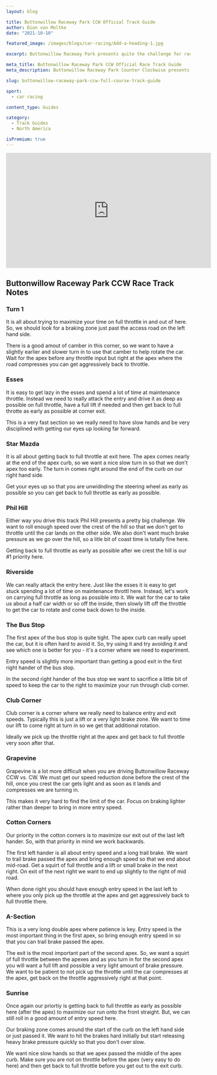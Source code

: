 ```yaml
---
layout: blog

title: Buttonwillow Raceway Park CCW Official Track Guide
author: Dion von Moltke
date: "2021-10-10"

featured_image: /images/blogs/car-racing/Add-a-heading-1.jpg

excerpt: Buttonwillow Raceway Park presents quite the challenge for racecar drivers.  A Californian favorite is technical, fast, and truly tests trail braking techniques for everyones.

meta_title: Buttonwillow Raceway Park CCW Official Race Track Guide
meta_description: Buttonwillow Raceway Park Counter Clockwise presents quite the challenge for racecar drivers.  The A-Section is blind and can be very challenging.  Star Mazda, Phill Hill and Riverside are all challenging both ways but counter clockwise can make it more difficult to find a good rhythm.

slug: buttonwillow-raceway-park-ccw-full-course-track-guide

sport:
  - car racing

content_type: Guides

category:
  - Track Guides
  - North America

isPremium: true
---
```


<iframe title="Blog iFrame" id="videoIframe" width="560" height="315" src="https://www.youtube.com/embed/20109syoufU" frameborder="0" allow="accelerometer; autoplay; encrypted-media; gyroscope; picture-in-picture" allowfullscreen></iframe>

## Buttonwillow Raceway Park CCW Race Track Notes

### Turn 1

It is all about trying to maximize your time on full throttle in and out of here. So, we should look for a braking zone just past the access road on the left hand side.

There is a good amout of camber in this corner, so we want to have a slightly earlier and slower turn in to use that camber to help rotate the car. Wait for the apex before any throttle input but right at the apex where the road compresses you can get aggressively back to throttle.

### Esses

It is easy to get lazy in the esses and spend a lot of time at maintenance throttle. Instead we need to really attack the entry and drive it as deep as possible on full throttle, have a full lift if needed and then get back to full throtte as early as possible at corner exit.

This is a very fast section so we really need to have slow hands and be very disciplined with getting our eyes up looking far forward.

### Star Mazda

It is all about getting back to full throttle at exit here. The apex comes nearly at the end of the apex curb, so we want a nice slow turn in so that we don't apex too early. The turn in comes right around the end of the curb on our right hand side.

Get your eyes up so that you are unwidnding the steering wheel as early as possible so you can get back to full throttle as early as possible.

### Phil Hill

Either way you drive this track Phil Hill presents a pretty big challenge. We want to roll enough speed over the crest of the hill so that we don't get to throttle until the car lands on the other side. We also don't want much brake pressure as we go over the hill, so a litle bit of coast time is totally fine here.

Getting back to full throttle as early as possible after we crest the hill is our #1 priority here.

### Riverside

We can really attack the entry here. Just like the esses it is easy to get stuck spending a lot of time on maintenance throttl here. Instead, let's work on carrying full throttle as long as possible into it. We wait for the car to take us about a half car width or so off the inside, then slowly lift off the throttle to get the car to rotate and come back down to the inside.

### The Bus Stop

The first apex of the bus stop is quite tight. The apex curb can really upset the car, but it is often hard to avoid it. So, try using it and try avoiding it and see which one is better for you - it's a corner where we need to experiment.

Entry speed is slightly more important than getting a good exit in the first right hander of the bus stop.

In the second right hander of the bus stop we want to sacrifice a little bit of speed to keep the car to the right to maximize your run through club corner.

### Club Corner

Club corner is a corner where we really need to balance entry and exit speeds. Typically this is just a lift or a very light brake zone. We want to time our lift to come right at turn in so we get that additional rotation.

Ideally we pick up the throttle right at the apex and get back to full throttle very soon after that.

### Grapevine

Grapevine is a lot more difficult when you are driving Buttonwillow Raceway CCW vs. CW. We must get our speed reduction done before the crest of the hill, once you crest the car gets light and as soon as it lands and compresses we are turning in.

This makes it very hard to find the limit of the car. Focus on braking lighter rather than deeper to bring in more entry speed.

### Cotton Corners

Our priority in the cotton corners is to maximize our exit out of the last left hander. So, with that priority in mind we work backwards.

The first left hander is all about entry speed and a long trail brake. We want to trail brake passed the apex and bring enough speed so that we end about mid-road. Get a squirt of full throttle and a lift or small brake in the next right. On exit of the next right we want to end up slightly to the right of mid road.

When done right you should have enough entry speed in the last left to where you only pick up the throttle at the apex and get aggressively back to full throttle there.

### A-Section

This is a very long double apex where patience is key. Entry speed is the most important thing in the first apex, so bring enough entry speed in so that you can trail brake passed the apex.

The exit is the most important part of the second apex. So, we want a squirt of full throttle between the apexes and as you turn in for the second apex you will want a full lift and possible a very light amount of brake pressure. We want to be patient to not pick up the throttle until the car compresses at the apex, get back on the throttle aggressively right at that point.

### Sunrise

Once again our priortiy is getting back to full throttle as early as possible here (after the apex) to maximize our run onto the front straight. But, we can still roll in a good amount of entry speed here.

Our braking zone comes around the start of the curb on the left hand side or just passed it. We want to hit the brakes hard initially but start releasing heavy brake pressure quickly so that you don't over slow.

We want nice slow hands so that we apex passed the middle of the apex curb. Make sure you are not on throttle before the apex (very easy to do here) and then get back to full throttle before you get out to the exit curb.
